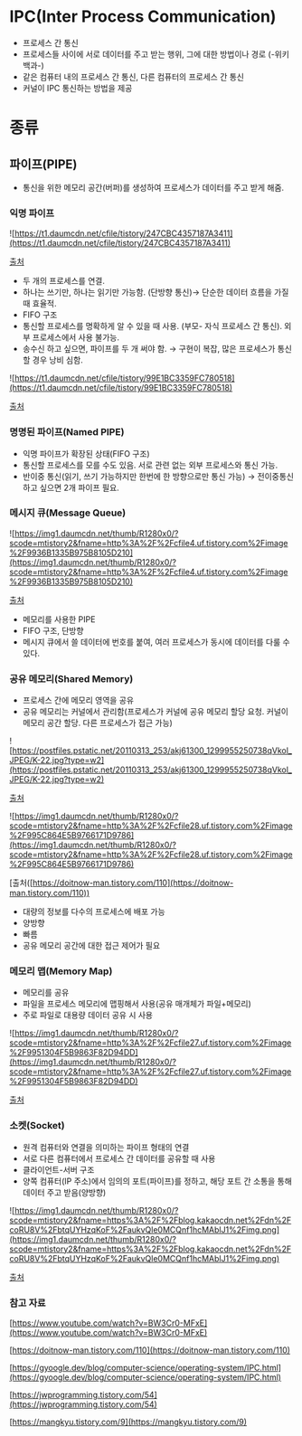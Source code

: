 # IPC(Inter Process Communication)

- 프로세스 간 통신
- 프로세스들 사이에 서로 데이터를 주고 받는 행위, 그에 대한 방법이나 경로 (-위키백과-)
- 같은 컴퓨터 내의 프로세스 간 통신, 다른 컴퓨터의 프로세스 간 통신
- 커널이 IPC 통신하는 방법을 제공

# 종류

## 파이프(PIPE)

- 통신을 위한 메모리 공간(버퍼)를 생성하여 프로세스가 데이터를 주고 받게 해줌.

### 익명 파이프

![https://t1.daumcdn.net/cfile/tistory/247CBC4357187A3411](https://t1.daumcdn.net/cfile/tistory/247CBC4357187A3411)

[출처]([https://jwprogramming.tistory.com/54](https://jwprogramming.tistory.com/54))

- 두 개의 프로세스를 연결.
- 하나는 쓰기만, 하나는 읽기만 가능함. (단방향 통신)→ 단순한 데이터 흐름을 가질 때 효율적.
- FIFO 구조
- 통신할 프로세스를 명확하게 알 수 있을 때 사용. (부모- 자식 프로세스 간 통신). 외부 프로세스에서 사용 불가능.
- 송수신 하고 싶으면, 파이프를 두 개 써야 함. → 구현이 복잡, 많은 프로세스가 통신할 경우 낭비 심함.

![https://t1.daumcdn.net/cfile/tistory/99E1BC3359FC780518](https://t1.daumcdn.net/cfile/tistory/99E1BC3359FC780518)

[출처]([https://mangkyu.tistory.com/9](https://mangkyu.tistory.com/9))

### 명명된 파이프(Named PIPE)

- 익명 파이프가 확장된 상태(FIFO 구조)
- 통신할 프로세스를 모를 수도 있음. 서로 관련 없는 외부 프로세스와 통신 가능.
- 반이중 통신(읽기, 쓰기 가능하지만 한번에 한 방향으로만 통신 가능) → 전이중통신하고 싶으면 2개 파이프 필요.

### 메시지 큐(Message Queue)

![https://img1.daumcdn.net/thumb/R1280x0/?scode=mtistory2&fname=http%3A%2F%2Fcfile4.uf.tistory.com%2Fimage%2F9936B1335B975B8105D210](https://img1.daumcdn.net/thumb/R1280x0/?scode=mtistory2&fname=http%3A%2F%2Fcfile4.uf.tistory.com%2Fimage%2F9936B1335B975B8105D210)

[출처]([https://doitnow-man.tistory.com/110](https://doitnow-man.tistory.com/110))

- 메모리를 사용한 PIPE
- FIFO 구조, 단방향
- 메시지 큐에서 쓸 데이터에 번호를 붙여, 여러 프로세스가 동시에 데이터를 다룰 수 있다.

### 공유 메모리(Shared Memory)

- 프로세스 간에 메모리 영역을 공유
- 공유 메모리는 커널에서 관리함(프로세스가 커널에 공유 메모리 할당 요청. 커널이 메모리 공간 할당. 다른 프로세스가 접근 가능)

![https://postfiles.pstatic.net/20110313_253/akj61300_1299955250738qVkol_JPEG/K-22.jpg?type=w2](https://postfiles.pstatic.net/20110313_253/akj61300_1299955250738qVkol_JPEG/K-22.jpg?type=w2)

[출처]([https://blog.naver.com/akj61300/80126200460](https://blog.naver.com/akj61300/80126200460))

![https://img1.daumcdn.net/thumb/R1280x0/?scode=mtistory2&fname=http%3A%2F%2Fcfile28.uf.tistory.com%2Fimage%2F995C864E5B9766171D9786](https://img1.daumcdn.net/thumb/R1280x0/?scode=mtistory2&fname=http%3A%2F%2Fcfile28.uf.tistory.com%2Fimage%2F995C864E5B9766171D9786)

[출처([https://doitnow-man.tistory.com/110](https://doitnow-man.tistory.com/110))

- 대량의 정보를 다수의 프로세스에 배포 가능
- 양방향
- 빠름
- 공유 메모리 공간에 대한 접근 제어가 필요

### 메모리 맵(Memory Map)

- 메모리를 공유
- 파일을 프로세스 메모리에 맵핑해서 사용(공유 매개체가 파일+메모리)
- 주로 파일로 대용량 데이터 공유 시 사용

![https://img1.daumcdn.net/thumb/R1280x0/?scode=mtistory2&fname=http%3A%2F%2Fcfile27.uf.tistory.com%2Fimage%2F9951304F5B9863F82D94DD](https://img1.daumcdn.net/thumb/R1280x0/?scode=mtistory2&fname=http%3A%2F%2Fcfile27.uf.tistory.com%2Fimage%2F9951304F5B9863F82D94DD)

[출처]([https://doitnow-man.tistory.com/110](https://doitnow-man.tistory.com/110))

### 소켓(Socket)

- 원격 컴퓨터와 연결을 의미하는 파이프 형태의 연결
- 서로 다른 컴퓨터에서 프로세스 간 데이터를 공유할 때 사용
- 클라이언트-서버 구조
- 양쪽 컴퓨터(IP 주소)에서 임의의 포트(파이프)를 정하고, 해당 포트 간 소통을 통해 데이터 주고 받음(양방향)

![https://img1.daumcdn.net/thumb/R1280x0/?scode=mtistory2&fname=https%3A%2F%2Fblog.kakaocdn.net%2Fdn%2FcoRU8V%2FbtqUYHzqKoF%2FaukvQle0MCQnf1hcMAblJ1%2Fimg.png](https://img1.daumcdn.net/thumb/R1280x0/?scode=mtistory2&fname=https%3A%2F%2Fblog.kakaocdn.net%2Fdn%2FcoRU8V%2FbtqUYHzqKoF%2FaukvQle0MCQnf1hcMAblJ1%2Fimg.png)

[출처]([https://cotak.tistory.com/45](https://cotak.tistory.com/45))

### 참고 자료

[https://www.youtube.com/watch?v=BW3Cr0-MFxE](https://www.youtube.com/watch?v=BW3Cr0-MFxE)

[https://doitnow-man.tistory.com/110](https://doitnow-man.tistory.com/110)

[https://gyoogle.dev/blog/computer-science/operating-system/IPC.html](https://gyoogle.dev/blog/computer-science/operating-system/IPC.html)

[https://jwprogramming.tistory.com/54](https://jwprogramming.tistory.com/54)

[https://mangkyu.tistory.com/9](https://mangkyu.tistory.com/9)